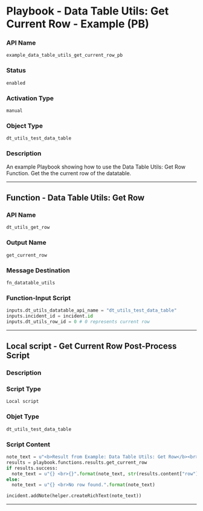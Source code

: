 <!--
    DO NOT MANUALLY EDIT THIS FILE
    THIS FILE IS AUTOMATICALLY GENERATED WITH resilient-sdk codegen
    Generated with resilient-sdk v49.0.4423
-->

# Playbook - Data Table Utils: Get Current Row - Example (PB)

### API Name
`example_data_table_utils_get_current_row_pb`

### Status
`enabled`

### Activation Type
`manual`

### Object Type
`dt_utils_test_data_table`

### Description
An example Playbook showing how to use the Data Table Utils: Get Row Function. Get the the current row of the datatable.


---
## Function - Data Table Utils: Get Row

### API Name
`dt_utils_get_row`

### Output Name
`get_current_row`

### Message Destination
`fn_datatable_utils`

### Function-Input Script
```python
inputs.dt_utils_datatable_api_name = "dt_utils_test_data_table"
inputs.incident_id = incident.id
inputs.dt_utils_row_id = 0 # 0 represents current row
```

---

## Local script - Get Current Row Post-Process Script

### Description


### Script Type
`Local script`

### Objet Type
`dt_utils_test_data_table`

### Script Content
```python
note_text = u"<b>Result from Example: Data Table Utils: Get Row</b><br>"
results = playbook.functions.results.get_current_row
if results.success:
  note_text = u"{} <br>{}".format(note_text, str(results.content["row"]))
else:
  note_text = u"{} <br>No row found.".format(note_text)

incident.addNote(helper.createRichText(note_text))
```

---
